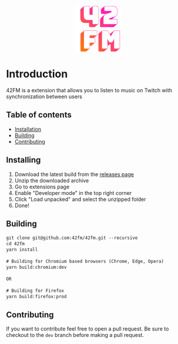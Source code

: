 <p align="center" >
    <img src="logo.png">
</p>

# Introduction

42FM is a extension that allows you to listen to music on Twitch with synchronization between users

## Table of contents

- [Installation](#installation)
- [Building](#building)
- [Contributing](#contributing)

## Installing

1. Download the latest build from the [releases page](https://github.com/42fm/42fm/releases)
1. Unzip the downloaded archive
1. Go to extensions page
1. Enable "Developer mode" in the top right corner
1. Click "Load unpacked" and select the unzipped folder
1. Done!

## Building

```
git clone git@github.com:42fm/42fm.git --recursive
cd 42fm
yarn install

# Building for Chromium based browsers (Chrome, Edge, Opera)
yarn build:chromium:dev

OR

# Building for Firefox
yarn build:firefox:prod
```

## Contributing

If you want to contribute feel free to open a pull request. Be sure to checkout to the `dev` branch before making a pull request.
